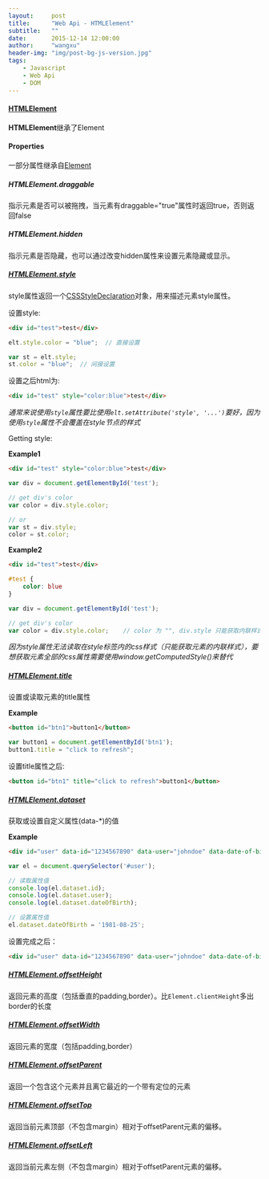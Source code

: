 ```yaml
---
layout:     post
title:      "Web Api - HTMLElement"
subtitle:   ""
date:       2015-12-14 12:00:00
author:     "wangxu"
header-img: "img/post-bg-js-version.jpg"
tags:
    - Javascript
    - Web Api
    - DOM
---
```


#### [HTMLElement](https://developer.mozilla.org/en-US/docs/Web/API/HTMLElement)

**HTMLElement**继承了Element

#### Properties

一部分属性继承自[Element](https://developer.mozilla.org/en-US/docs/Web/API/Element)

##### HTMLElement.draggable

指示元素是否可以被拖拽，当元素有draggable="true"属性时返回true，否则返回false

##### HTMLElement.hidden

指示元素是否隐藏，也可以通过改变hidden属性来设置元素隐藏或显示。

##### [HTMLElement.style](https://developer.mozilla.org/en-US/docs/Web/API/HTMLElement/style)

style属性返回一个[CSSStyleDeclaration](https://developer.mozilla.org/en-US/docs/Web/API/CSSStyleDeclaration)对象，用来描述元素style属性。

设置style:

```html
<div id="test">test</div>
```

```javascript
elt.style.color = "blue";  // 直接设置

var st = elt.style;
st.color = "blue";  // 间接设置
```

设置之后html为:

```html
<div id="test" style="color:blue">test</div>
```

*通常来说使用`style`属性要比使用`elt.setAttribute('style', '...')`要好，因为使用`style`属性不会覆盖在style节点的样式*

Getting style:

**Example1**

```html
<div id="test" style="color:blue">test</div>
```

```javascript
var div = document.getElementById('test');

// get div's color
var color = div.style.color;

// or
var st = div.style;
color = st.color;
```

**Example2**

```html
<div id="test">test</div>
```

```css
#test {
    color: blue
}
```

```javascript
var div = document.getElementById('test');

// get div's color
var color = div.style.color;    // color 为 "", div.style 只能获取内联样式
```

*因为style属性无法读取在style标签内的css样式（只能获取元素的内联样式），要想获取元素全部的css属性需要使用window.getComputedStyle()来替代*

##### [HTMLElement.title](https://developer.mozilla.org/en-US/docs/Web/API/HTMLElement/title)

设置或读取元素的title属性

**Example**

```html
<button id="btn1">button1</button>
```

```javascript
var button1 = document.getElementById('btn1');
button1.title = "click to refresh";
```

设置title属性之后:

```html
<button id="btn1" title="click to refresh">button1</button>
```

##### [HTMLElement.dataset](https://developer.mozilla.org/en-US/docs/Web/API/HTMLElement/dataset)

获取或设置自定义属性(data-*)的值

**Example**

```html
<div id="user" data-id="1234567890" data-user="johndoe" data-date-of-birth="1960-10-03">John Doe</div>
```
```javascript
var el = document.querySelector('#user');

// 读取属性值
console.log(el.dataset.id);
console.log(el.dataset.user);
console.log(el.dataset.dateOfBirth);

// 设置属性值
el.dataset.dateOfBirth = '1981-08-25';
```
设置完成之后：

```html
<div id="user" data-id="1234567890" data-user="johndoe" data-date-of-birth="1981-08-25">John Doe</div>
```

##### [HTMLElement.offsetHeight](https://developer.mozilla.org/en-US/docs/Web/API/HTMLElement/offsetHeight)

返回元素的高度（包括垂直的padding,border）。比`Element.clientHeight`多出border的长度

##### [HTMLElement.offsetWidth](https://developer.mozilla.org/en-US/docs/Web/API/HTMLElement/offsetWidth)

返回元素的宽度（包括padding,border）

##### [HTMLElement.offsetParent](https://developer.mozilla.org/en-US/docs/Web/API/HTMLelement/offsetParent)

返回一个包含这个元素并且离它最近的一个带有定位的元素

##### [HTMLElement.offsetTop](https://developer.mozilla.org/en-US/docs/Web/API/HTMLElement/offsetTop)

返回当前元素顶部（不包含margin）相对于offsetParent元素的偏移。

##### [HTMLElement.offsetLeft](https://developer.mozilla.org/en-US/docs/Web/API/HTMLElement/offsetLeft)

返回当前元素左侧（不包含margin）相对于offsetParent元素的偏移。
